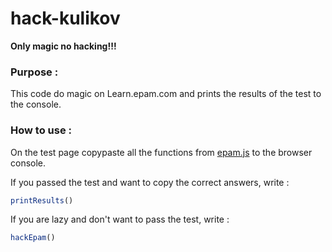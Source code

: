 # hack-kulikov
**Only magic no hacking!!!**
### Purpose : ###
This code do magic on Learn.epam.com and prints the results of the test to the console. 
### How to use : ###
On the test page copypaste all the functions from [epam.js] to the browser console.

If you passed the test and want to copy the correct answers, write :
```javascript
printResults()
```
If you are lazy and don't want to pass the test, write :
```javascript
hackEpam()
```

[epam.js]:https://github.com/Cando23/hack-kulikov/blob/main/epam.js